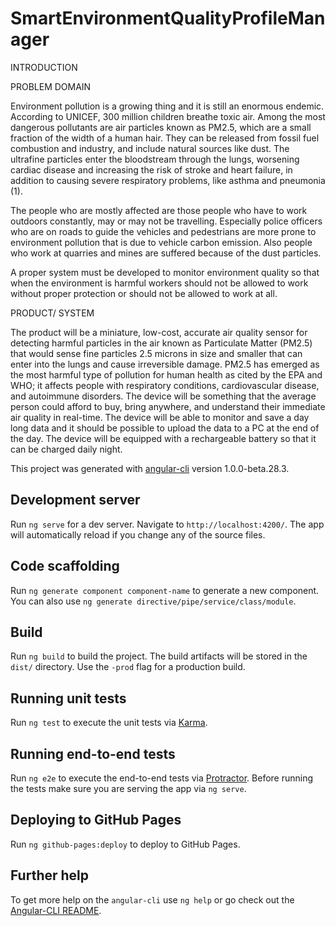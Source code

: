 # SmartEnvironmentQualityProfileManager

INTRODUCTION

PROBLEM DOMAIN

Environment pollution is a growing thing and it is still an enormous endemic.  According to UNICEF, 300 million children breathe toxic air. Among the most dangerous pollutants are air particles known as PM2.5, which are a small fraction of the width of a human hair. They can be released from fossil fuel combustion and industry, and include natural sources like dust. The ultrafine particles enter the bloodstream through the lungs, worsening cardiac disease and increasing the risk of stroke and heart failure, in addition to causing severe respiratory problems, like asthma and pneumonia (1).

The people who are mostly affected are those people who have to work outdoors constantly, may or may not be travelling. Especially police officers who are on roads to guide the vehicles and pedestrians are more prone to environment pollution that is due to vehicle carbon emission. Also people who work at quarries and mines are suffered because of the dust particles. 

A proper system must be developed to monitor environment quality so that when the environment is harmful workers should not be allowed to work without proper protection or should not be allowed to work at all.


PRODUCT/ SYSTEM

The product will be a miniature, low-cost, accurate air quality sensor for detecting harmful particles in the air known as Particulate Matter (PM2.5) that would sense fine particles 2.5 microns in size and smaller that can enter into the lungs and cause irreversible damage. PM2.5 has emerged as the most harmful type of pollution for human health as cited by the EPA and WHO; it affects people with respiratory conditions, cardiovascular disease, and autoimmune disorders.
The device will be something that the average person could afford to buy, bring anywhere, and understand their immediate air quality in real-time. The device will be able to monitor and save a day long data and it should be possible to upload the data to a PC at the end of the day. 
The device will be equipped with a rechargeable battery so that it can be charged daily night. 


This project was generated with [angular-cli](https://github.com/angular/angular-cli) version 1.0.0-beta.28.3.

## Development server
Run `ng serve` for a dev server. Navigate to `http://localhost:4200/`. The app will automatically reload if you change any of the source files.

## Code scaffolding

Run `ng generate component component-name` to generate a new component. You can also use `ng generate directive/pipe/service/class/module`.

## Build

Run `ng build` to build the project. The build artifacts will be stored in the `dist/` directory. Use the `-prod` flag for a production build.

## Running unit tests

Run `ng test` to execute the unit tests via [Karma](https://karma-runner.github.io).

## Running end-to-end tests

Run `ng e2e` to execute the end-to-end tests via [Protractor](http://www.protractortest.org/).
Before running the tests make sure you are serving the app via `ng serve`.

## Deploying to GitHub Pages

Run `ng github-pages:deploy` to deploy to GitHub Pages.

## Further help

To get more help on the `angular-cli` use `ng help` or go check out the [Angular-CLI README](https://github.com/angular/angular-cli/blob/master/README.md).
